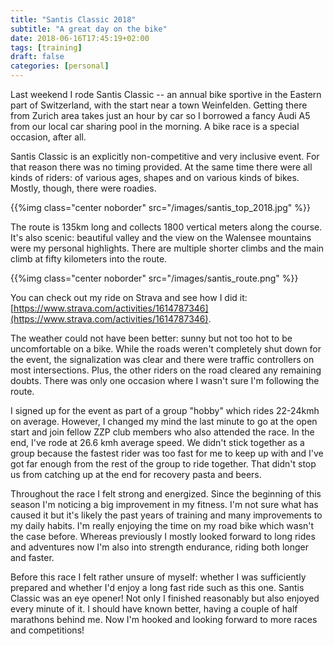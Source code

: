 ```yaml
---
title: "Santis Classic 2018"
subtitle: "A great day on the bike"
date: 2018-06-16T17:45:19+02:00
tags: [training]
draft: false
categories: [personal]
---
```


Last weekend I rode Santis Classic -- an annual bike sportive in the Eastern part of Switzerland, with the start near a town Weinfelden. Getting there from Zurich area takes just an hour by car so I borrowed a fancy Audi A5 from our local car sharing pool in the morning. A bike race is a special occasion, after all.

Santis Classic is an explicitly non-competitive and very inclusive event. For that reason there was no timing provided. At the same time there were all kinds of riders: of various ages, shapes and on various kinds of bikes. Mostly, though, there were roadies. 

{{%img class="center noborder" src="/images/santis_top_2018.jpg" %}}

The route is 135km long and collects 1800 vertical meters along the course. It's also scenic: beautiful valley and the view on the Walensee mountains were my personal highlights. There are multiple shorter climbs and the main climb at fifty kilometers into the route.

{{%img class="center noborder" src="/images/santis_route.png" %}}

You can check out my ride on Strava and see how I did it: [https://www.strava.com/activities/1614787346](https://www.strava.com/activities/1614787346).

The weather could not have been better: sunny but not too hot to be uncomfortable on a bike. While the roads weren't completely shut down for the event, the signalization was clear and there were traffic controllers on most intersections. Plus, the other riders on the road cleared any remaining doubts. There was only one occasion where I wasn't sure I'm following the route.

I signed up for the event as part of a group "hobby" which rides 22-24kmh on average. However, I changed my mind the last minute to go at the open start and join fellow ZZP club members who also attended the race. In the end, I've rode at 26.6 kmh average speed. We didn't stick together as a group because the fastest rider was too fast for me to keep up with and I've got far enough from the rest of the group to ride together. That didn't stop us from catching up at the end for recovery pasta and beers.

Throughout the race I felt strong and energized. Since the beginning of this season I'm noticing a big improvement in my fitness. I'm not sure what has caused it but it's likely the past years of training and many improvements to my daily habits. I'm really enjoying the time on my road bike which wasn't the case before. Whereas previously I mostly looked forward to long rides and adventures now I'm also into strength endurance, riding both longer and faster.

Before this race I felt rather unsure of myself: whether I was sufficiently prepared and whether I'd enjoy a long fast ride such as this one. Santis Classic was an eye opener! Not only I finished reasonably but also enjoyed every minute of it. I should have known better, having a couple of half marathons behind me. Now I'm hooked and looking forward to more races and competitions!